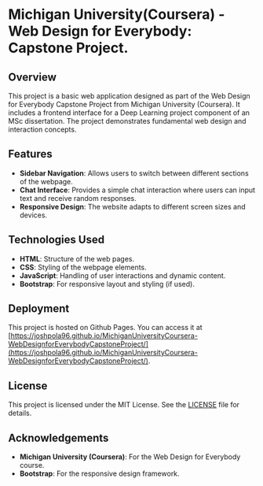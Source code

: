 # Michigan University(Coursera) - Web Design for Everybody: Capstone Project.

## Overview

This project is a basic web application designed as part of the Web Design for Everybody Capstone Project from Michigan University (Coursera). It includes a frontend interface for a Deep Learning project component of an MSc dissertation. The project demonstrates fundamental web design and interaction concepts.

## Features

- **Sidebar Navigation**: Allows users to switch between different sections of the webpage.
- **Chat Interface**: Provides a simple chat interaction where users can input text and receive random responses.
- **Responsive Design**: The website adapts to different screen sizes and devices.

## Technologies Used

- **HTML**: Structure of the web pages.
- **CSS**: Styling of the webpage elements.
- **JavaScript**: Handling of user interactions and dynamic content.
- **Bootstrap**: For responsive layout and styling (if used).

## Deployment

This project is hosted on Github Pages. You can access it at [https://joshpola96.github.io/MichiganUniversityCoursera-WebDesignforEverybodyCapstoneProject/](https://joshpola96.github.io/MichiganUniversityCoursera-WebDesignforEverybodyCapstoneProject/).

## License

This project is licensed under the MIT License. See the [LICENSE](LICENSE) file for details.

## Acknowledgements

- **Michigan University (Coursera)**: For the Web Design for Everybody course.
- **Bootstrap**: For the responsive design framework.
